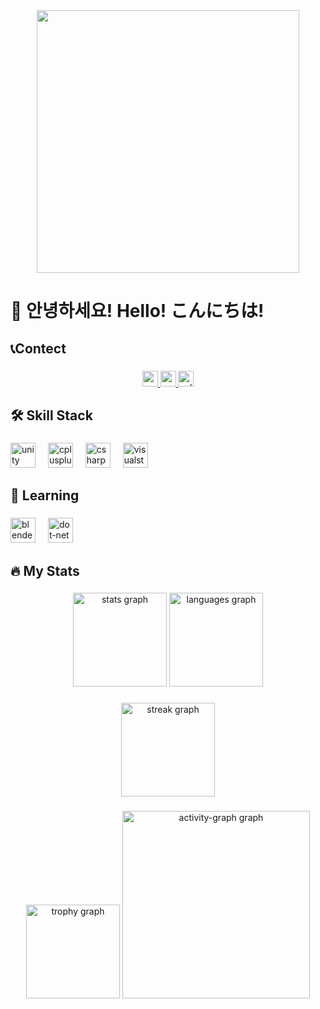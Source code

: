 <div align="center">
  <img height="420" src="https://capsule-render.vercel.app/api?type=waving&height=300&color=gradient&text=Jihun%20Kim&desc=Love%20Interesting%20Coding&descAlign=76&fontAlign=70&fontAlignY=42"  />
</div>

###

<h1 align="left">👋 안녕하세요! Hello! こんにちは!</h1>

###

<h2 align="left">📞Contect</h2>

###

<div align="center">
  <a href="mailto:ricon4246@gmail.com" target="_blank">
    <img src="https://img.shields.io/static/v1?message=Gmail&logo=gmail&label=&color=D14836&logoColor=white&labelColor=&style=for-the-badge" height="25" alt="gmail logo"  />
  </a>
  <a href="https://www.youtube.com/@ricon6446" target="_blank">
    <img src="https://img.shields.io/static/v1?message=Youtube&logo=youtube&label=&color=FF0000&logoColor=white&labelColor=&style=for-the-badge" height="25" alt="youtube logo"  />
  </a>
  <a href="https://velog.io/@ricon/posts" target="_blank">
  <img src="https://img.shields.io/static/v1?message=Velog&logo=velog&label=&color=30c49c&logoColor=white&labelColor=&style=for-the-badge" height="25" alt="velog logo"  />
  </a>
</div>

###

<h2 align="left">🛠 Skill Stack</h2>

###

<div align="left">
  <img src="https://cdn.jsdelivr.net/gh/devicons/devicon/icons/unity/unity-original.svg" height="40" alt="unity logo"  />
  <img width="12" />
  <img src="https://cdn.jsdelivr.net/gh/devicons/devicon/icons/cplusplus/cplusplus-original.svg" height="40" alt="cplusplus logo"  />
  <img width="12" />
  <img src="https://cdn.jsdelivr.net/gh/devicons/devicon/icons/csharp/csharp-original.svg" height="40" alt="csharp logo"  />
  <img width="12" />
  <img src="https://cdn.jsdelivr.net/gh/devicons/devicon/icons/visualstudio/visualstudio-plain.svg" height="40" alt="visualstudio logo"  />
</div>

###

<h2 align="left">📖 Learning</h2>

###

<div align="left">
  <img src="https://cdn.jsdelivr.net/gh/devicons/devicon/icons/blender/blender-original.svg" height="40" alt="blender logo"  />
  <img width="12" />
  <img src="https://cdn.jsdelivr.net/gh/devicons/devicon/icons/dot-net/dot-net-plain-wordmark.svg" height="40" alt="dot-net logo"  />
</div>

###

<h2 align="left">🔥   My Stats</h2>

###

<div align="center">
  <img src="https://github-readme-stats.vercel.app/api?username=RiconQ&hide_title=false&hide_rank=false&show_icons=true&include_all_commits=true&count_private=true&disable_animations=false&theme=dracula&locale=en&hide_border=false&order=1" height="150" alt="stats graph"  />
  <img src="https://github-readme-stats.vercel.app/api/top-langs?username=RiconQ&locale=en&hide_title=false&layout=compact&card_width=320&langs_count=5&theme=dracula&hide_border=false&order=2" height="150" alt="languages graph"  />
</div>

###

<div align="center">
  <img src="https://streak-stats.demolab.com?user=RiconQ&locale=en&mode=daily&theme=dracula&hide_border=false&border_radius=5&order=3" height="150" alt="streak graph"  />
</div>

###

<div align="center">
  <img src="https://github-profile-trophy.vercel.app?username=RiconQ&theme=dracula&column=-1&row=1&margin-w=8&margin-h=8&no-bg=false&no-frame=false&order=4" height="150" alt="trophy graph"  />
  <img src="https://github-readme-activity-graph.vercel.app/graph?username=RiconQ&radius=16&theme=react&area=true&order=5" height="300" alt="activity-graph graph"  />
</div>

###
